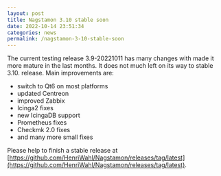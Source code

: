 ```yaml
---
layout: post
title: Nagstamon 3.10 stable soon
date: 2022-10-14 23:51:34
categories: news
permalink: /nagstamon-3-10-stable-soon
---
```


The current testing release 3.9-20221011 has many changes with made it more mature in the last months.
It does not much left on its way to stable 3.10. release.
Main improvements are:

- switch to Qt6 on most platforms
- updated Centreon
- improved Zabbix
- Icinga2 fixes
- new IcingaDB support
- Prometheus fixes
- Checkmk 2.0 fixes
- and many more small fixes

Please help to finish a stable release at [https://github.com/HenriWahl/Nagstamon/releases/tag/latest](https://github.com/HenriWahl/Nagstamon/releases/tag/latest).